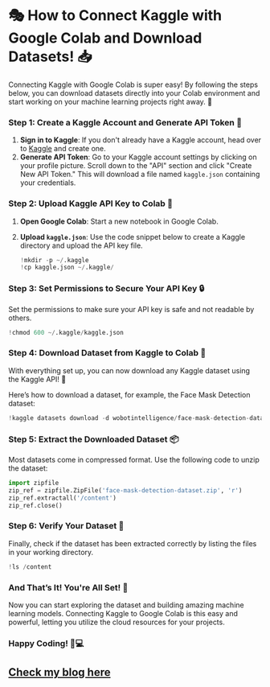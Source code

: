 # 🎭 How to Connect Kaggle with Google Colab and Download Datasets! 📥

Connecting Kaggle with Google Colab is super easy! By following the steps below, you can download datasets directly into your Colab environment and start working on your machine learning projects right away. 🚀

### **Step 1: Create a Kaggle Account and Generate API Token 🔑**
1. **Sign in to Kaggle**: If you don't already have a Kaggle account, head over to [Kaggle](https://www.kaggle.com/) and create one.
2. **Generate API Token**: Go to your Kaggle account settings by clicking on your profile picture. Scroll down to the "API" section and click "Create New API Token." This will download a file named `kaggle.json` containing your credentials. 

### **Step 2: Upload Kaggle API Key to Colab 📁**
1. **Open Google Colab**: Start a new notebook in Google Colab.
2. **Upload `kaggle.json`**: Use the code snippet below to create a Kaggle directory and upload the API key file.

    ```python
    !mkdir -p ~/.kaggle
    !cp kaggle.json ~/.kaggle/
    ```

### **Step 3: Set Permissions to Secure Your API Key 🔒**
Set the permissions to make sure your API key is safe and not readable by others.

```python
!chmod 600 ~/.kaggle/kaggle.json
```

### **Step 4: Download Dataset from Kaggle to Colab 💾**
With everything set up, you can now download any Kaggle dataset using the Kaggle API! 🎉

Here’s how to download a dataset, for example, the Face Mask Detection dataset:

```python
!kaggle datasets download -d wobotintelligence/face-mask-detection-dataset
```

### **Step 5: Extract the Downloaded Dataset 📦**
Most datasets come in compressed format. Use the following code to unzip the dataset:

```python
import zipfile
zip_ref = zipfile.ZipFile('face-mask-detection-dataset.zip', 'r')
zip_ref.extractall('/content')
zip_ref.close()
```

### **Step 6: Verify Your Dataset 🎯**
Finally, check if the dataset has been extracted correctly by listing the files in your working directory.

```python
!ls /content
```

### **And That’s It! You're All Set!** 🎊
Now you can start exploring the dataset and building amazing machine learning models. Connecting Kaggle to Google Colab is this easy and powerful, letting you utilize the cloud resources for your projects.

### Happy Coding! 🥳💻

## [Check my blog here](https://nischalbaidar.vercel.app/how-to-connect-kaggle-with-google-colab-and-download-datasets)
